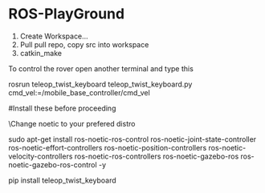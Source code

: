 # ROS-PlayGround

1. Create Workspace...
2. Pull pull repo, copy src into workspace
3. catkin_make

To control the rover open another terminal and type this

rosrun teleop_twist_keyboard teleop_twist_keyboard.py cmd_vel:=/mobile_base_controller/cmd_vel


#Install these before proceeding

\\Change noetic to your prefered distro

sudo apt-get install ros-noetic-ros-control ros-noetic-joint-state-controller ros-noetic-effort-controllers ros-noetic-position-controllers ros-noetic-velocity-controllers ros-noetic-ros-controllers ros-noetic-gazebo-ros ros-noetic-gazebo-ros-control -y

pip install teleop_twist_keyboard